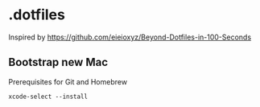# .dotfiles

Inspired by <https://github.com/eieioxyz/Beyond-Dotfiles-in-100-Seconds>

## Bootstrap new Mac

Prerequisites for Git and Homebrew

```shell
xcode-select --install
```
